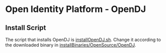 # Open Identity Platform - OpenDJ
## Install Script
The script that installs OpenDJ is [installOpenDJ.sh](installOpenDJ.sh). Change it according to the downloaded binary in [installBinaries/OpenSource/OpenDJ](../../../../installBinaries/OpenSource/OpenDJ/README.md).
 